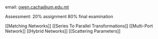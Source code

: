 email: owen.cacha@um.edu.mt

Assessment:
20% assignment
80% final examination

[[Matching Networks]]
[[Series To Parallel Transformations]]
[[Multi-Port Network]]
[[Hybrid Networks]]
[[Scattering Parameters]]
